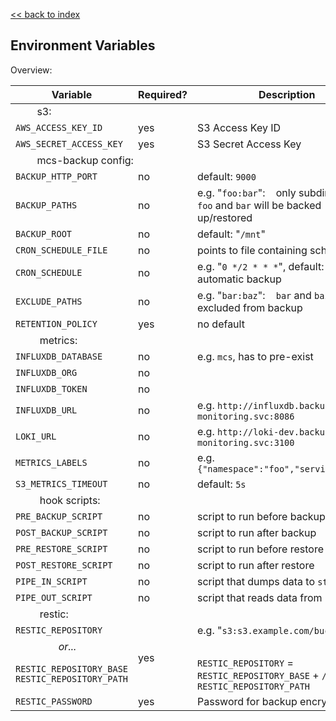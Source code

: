 [<< back to index](readme.md)

## Environment Variables

Overview:
<table>
    <thead>
        <tr>
            <th>Variable</th>
            <th>Required?</th>
            <th>Description</th>
        </tr>
    </thead>
    <tbody>
        <tr>
            <td colspan="3">&nbsp;&nbsp;&nbsp;&nbsp;&nbsp;&nbsp;&nbsp;&nbsp;s3:</td>
        </tr>
        <tr>
            <td><code>AWS_ACCESS_KEY_ID</code></td>
            <td>yes</td>
            <td>S3 Access Key ID</td>
        </tr>
        <tr>
            <td><code>AWS_SECRET_ACCESS_KEY</code></td>
            <td>yes</td>
            <td>S3 Secret Access Key</td>
        </tr>
        <tr>
            <td colspan="3">&nbsp;&nbsp;&nbsp;&nbsp;&nbsp;&nbsp;&nbsp;&nbsp;mcs-backup config:</td>
        </tr>
        <tr>
            <td><code>BACKUP_HTTP_PORT</code></td>
            <td>no</td>
            <td>default: <code>9000</code></td>
        </tr>
        <tr>
            <td><code>BACKUP_PATHS</code></td>
            <td>no</td>
            <td>e.g. "<code>foo:bar</code>":&nbsp;&nbsp;&nbsp;&nbsp;only subdirectories <code>foo</code> and
                <code>bar</code> will be backed up/restored
            </td>
        </tr>
        <tr>
            <td><code>BACKUP_ROOT</code></td>
            <td>no</td>
            <td>default: "<code>/mnt</code>"</td>
        </tr>
        <tr>
            <td><code>CRON_SCHEDULE_FILE</code></td>
            <td>no</td>
            <td>points to file containing schedule</td>
        </tr>
        <tr>
            <td><code>CRON_SCHEDULE</code></td>
            <td>no</td>
            <td>e.g. "<code>0 */2 * * *</code>", default: no automatic backup</td>
        </tr>
        <tr>
            <td><code>EXCLUDE_PATHS</code></td>
            <td>no</td>
            <td>e.g. "<code>bar:baz</code>":&nbsp;&nbsp;&nbsp;&nbsp;<code>bar</code> and
                <code>baz</code> will be excluded from backup
            </td>
        </tr>
        <tr>
            <td><code>RETENTION_POLICY</code></td>
            <td>yes</td>
            <td>no default</td>
        </tr>
        <tr>
            <td colspan="3">
                &nbsp;&nbsp;&nbsp;&nbsp;&nbsp;&nbsp;&nbsp;&nbsp;
                metrics:</td>
        </tr>
        <tr>
            <td><code>INFLUXDB_DATABASE</code></td>
            <td>no</td>
            <td>e.g. <code>mcs</code>,
                has to pre-exist</td>
        </tr>
        <tr>
            <td><code>INFLUXDB_ORG</code></td>
            <td>no</td>
            <td></td>
        </tr>
        <tr>
            <td><code>INFLUXDB_TOKEN</code></td>
            <td>no</td>
            <td></td>
        </tr>
        <tr>
            <td><code>INFLUXDB_URL</code></td>
            <td>no</td>
            <td>e.g. <code>http://influxdb.backup-monitoring.svc:8086</code></td>
        </tr>
        <tr>
            <td><code>LOKI_URL</code></td>
            <td>no</td>
            <td>e.g. <code>http://loki-dev.backup-monitoring.svc:3100</code></td>
        </tr>
        <tr>
            <td><code>METRICS_LABELS</code></td>
            <td>no</td>
            <td>e.g. <code>{"namespace":"foo","service":"bar"}</code></td>
        </tr>
        <tr>
            <td><code>S3_METRICS_TIMEOUT</code></td>
            <td>no</td>
            <td>default: <code>5s</code></td>
        </tr>
        <tr>
            <td colspan="3">
                &nbsp;&nbsp;&nbsp;&nbsp;&nbsp;&nbsp;&nbsp;&nbsp;
                hook scripts:</td>
        </tr>
        <tr>
            <td><code>PRE_BACKUP_SCRIPT</code></td>
            <td>no</td>
            <td>script to run before backup</td>
        </tr>
        <tr>
            <td><code>POST_BACKUP_SCRIPT</code></td>
            <td>no</td>
            <td>script to run after backup</td>
        </tr>
        <tr>
            <td><code>PRE_RESTORE_SCRIPT</code></td>
            <td>no</td>
            <td>script to run before restore</td>
        </tr>
        <tr>
            <td><code>POST_RESTORE_SCRIPT</code></td>
            <td>no</td>
            <td>script to run after restore</td>
        </tr>
        <tr>
            <td><code>PIPE_IN_SCRIPT</code></td>
            <td>no</td>
            <td>script that dumps data to <code>stdout</code></td>
        </tr>
        <tr>
            <td><code>PIPE_OUT_SCRIPT</code></td>
            <td>no</td>
            <td>script that reads data from <code>stdin</code></td>
        </tr>
        <tr>
            <td colspan="3">
                &nbsp;&nbsp;&nbsp;&nbsp;&nbsp;&nbsp;&nbsp;&nbsp;
                restic:</td>
        </tr>
        <tr>
            <td><code>RESTIC_REPOSITORY</code>
            <td rowspan="3">yes</td>
            <td>e.g. "<code>s3:s3.example.com/bucket-name</code>"</td>
        </tr>
        <tr>
            <td colspan="3">
                &nbsp;&nbsp;&nbsp;&nbsp;&nbsp;&nbsp;&nbsp;&nbsp;&nbsp;&nbsp;
                &nbsp;&nbsp;&nbsp;&nbsp;&nbsp;<i>or...</i></td>
        </tr>
        <tr>
            <td><code>RESTIC_REPOSITORY_BASE</code><br>
                <code>RESTIC_REPOSITORY_PATH</code>
            </td>
            <td><code>RESTIC_REPOSITORY</code> = <code>RESTIC_REPOSITORY_BASE</code>
                + <code>/</code> + <code>RESTIC_REPOSITORY_PATH</code></td>
        </tr>
        <tr>
            <td><code>RESTIC_PASSWORD</code></td>
            <td>yes</td>
            <td>Password for backup encryption</td>
        </tr>
    </tbody>
</table>